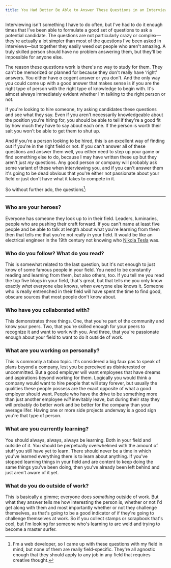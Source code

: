 ```yaml
---
title: You Had Better Be Able to Answer These Questions in an Interview
---
```


Interviewing isn't something I have to do often, but I've had to do it enough times that I've been able to formulate a good set of questions to ask a potential candidate. The questions are not particularly crazy or complex—they're actually a lot simpler than most of the questions I've been asked in interviews—but together they easily weed out people who aren't amazing. A truly skilled person should have no problem answering them, but they'll be impossible for anyone else.

The reason these questions work is there's no way to study for them. They can't be memorized or planned for because they don't really have ‘right’ answers. You either have _a_ cogent answer or you don't. And the only way you could come up with a good answer that makes sense is if you are the right type of person with the right type of knowledge to begin with. It's almost always immediately evident whether I'm talking to the right person or not.

If you're looking to hire someone, try asking candidates these questions and see what they say. Even if you aren't necessarily knowledgeable about the position you're hiring for, you should be able to tell if they're a good fit by how much they have to say about each one. If the person is worth their salt you won't be able to get them to shut up.

And if you're a person looking to be hired, this is an excellent way of finding out if you're in the right field or not. If you can't answer all of these questions and answer them well, you either need to step up your game or find something else to do, because I may have written these up but they aren't just _my_ questions. Any good person or company will probably ask some variant of these when interviewing you, and if you can't answer them it's going to be dead obvious that you're either not passionate about your field or just don't have what it takes to compete in it.

So without further ado, the questions[^1]:

---

### Who are your heroes?

Everyone has someone they look up to in their field. Leaders, luminaries, people who are pushing their craft forward. If you can't name at least five people and be able to talk at length about what you're learning from them then that tells me that you're not really _in_ your field. It would be like an electrical engineer in the 19th century not knowing who [Nikola Tesla][tesla] was.

### Who do you follow? What do you read?

This is somewhat related to the last question, but it's not enough to just know of some famous people in your field. You need to be constantly reading and learning from them, but also others, too. If you tell me you read the top five blogs in your field, that's great, but that tells me you only know exactly _what_ everyone else knows, _when_ everyone else knows it. Someone who is really entrenched in their field will have spent the time to find good, obscure sources that most people don't know about.

### Who have you collaborated with?

This demonstrates three things. One, that you're part of the community and know your peers. Two, that you're skilled enough for your peers to recognize it and want to work with you. And three, that you're passionate enough about your field to want to do it outside of work.

### What are you working on personally?

This is commonly a taboo topic. It's considered a big faux pas to speak of plans beyond a company, lest you be perceived as disinterested or uncommitted. But a good employer will want employees that have dreams and aspirations beyond working for them. Logically you would think a company would want to hire people that will stay forever, but usually the qualities these people possess are the exact opposite of what a good employer should want. People who have the drive to be something more than just another employee _will_ inevitably leave, but during their stay they will probably do better work and be better for the company than your average lifer. Having one or more side projects underway is a good sign you're that type of person.

### What are you currently learning?

You should always, always, always be learning. Both in your field and outside of it. You should be perpetually overwhelmed with the amount of stuff you still have yet to learn. There should never be a time in which you've learned everything there is to learn about anything. If you've stopped learning things in your field and are content to keep doing the same things you've been doing, then you've already been left behind and just aren't aware of it yet.

### What do you do outside of work?

This is basically a gimme; everyone does _something_ outside of work. But what they answer tells me how interesting the person is, whether or not I'd get along with them and most importantly whether or not they challenge themselves, as that's going to be a good indicator of if they're going to challenge themselves at work. So if you collect stamps or scrapbook that's cool, but I'm looking for someone who's learning to arc weld and trying to become a master surfer.

[^1]: I'm a web developer, so I came up with these questions with my field in mind, but none of them are really field-specific. They're all agnostic enough that they should apply to any job in any field that requires creative thought.

[tesla]: http://en.wikipedia.org/wiki/Nikola_Tesla
